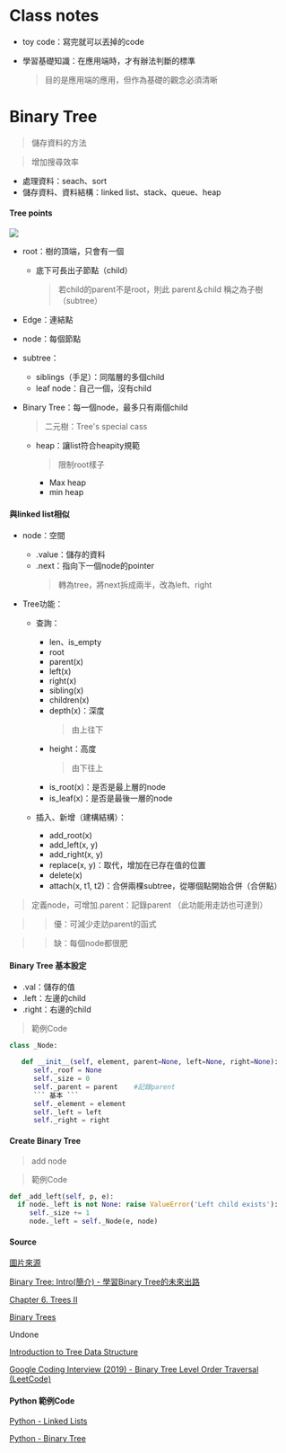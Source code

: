 # Class notes
- toy code：寫完就可以丟掉的code

- 學習基礎知識：在應用端時，才有辦法判斷的標準
   > 目的是應用端的應用，但作為基礎的觀念必須清晰

# Binary Tree
 > 儲存資料的方法
 
 > 增加搜尋效率
 
- 處理資料：seach、sort
- 儲存資料、資料結構：linked list、stack、queue、heap

#### Tree points

![](https://www.tutorialride.com/images/data-structures/structure-of-tree.jpeg)

- root：樹的頂端，只會有一個
   - 底下可長出子節點（child）
      > 若child的parent不是root，則此 parent＆child 稱之為子樹（subtree）
- Edge：連結點
- node：每個節點      
- subtree：
    - siblings（手足）：同階層的多個child
    - leaf node：自己一個，沒有child
    
- Binary Tree：每一個node，最多只有兩個child
  > 二元樹：Tree's special cass
  
     - heap：讓list符合heapity規範
         > 限制root樣子
          - Max heap
          - min heap
          
#### 與linked list相似
 - node：空間
      - .value：儲存的資料
      - .next：指向下一個node的pointer
        > 轉為tree，將next拆成兩半，改為left、right
       
 - Tree功能：
      - 查詢：
        - len、is_empty
        - root
        - parent(x)
        - left(x)
        - right(x)
        - sibling(x)
        - children(x)
        - depth(x)：深度
          > 由上往下
        - height：高度
          > 由下往上
        - is_root(x)：是否是最上層的node
        - is_leaf(x)：是否是最後一層的node
  
      - 插入、新增（建構結構）：
           - add_root(x)
           - add_left(x, y)
           - add_right(x, y)
           - replace(x, y)：取代，增加在已存在值的位置
           - delete(x)
           - attach(x, t1, t2)：合併兩棵subtree，從哪個點開始合併（合併點）
           
> 定義node，可增加.parent：記錄parent （此功能用走訪也可達到）

>> 優：可減少走訪parent的函式

>> 缺：每個node都很肥

#### Binary Tree 基本設定
- .val：儲存的值
- .left：左邊的child
- .right：右邊的child

> 範例Code
```python
class _Node:

   def __init__(self, element, parent=None, left=None, right=None):
      self._roof = None
      self._size = 0
      self._parent = parent    #記錄parent
      ``` 基本 ```
      self._element = element 
      self._left = left        
      self._right = right          
```

#### Create Binary Tree
 > add node
 
 > 範例Code
 ```python
 def _add_left(self, p, e):
   if node._left is not None: raise ValueError('Left child exists'):
      self._size += 1
      node._left = self._Node(e, node)
 ```

#### Source
[圖片來源](https://www.tutorialride.com/data-structures/trees-in-data-structure.htm)

[Binary Tree: Intro(簡介) - 學習Binary Tree的未來出路](http://alrightchiu.github.io/SecondRound/binary-tree-introjian-jie.html#application)

[Chapter 6. Trees II](http://www.math.bas.bg/~nkirov/2017/NETB201/slides/ch06/ch06-2.html)

[Binary Trees](http://cslibrary.stanford.edu/110/BinaryTrees.html#s1)


Undone

[Introduction to Tree Data Structure](https://www.youtube.com/watch?time_continue=1&v=ikPPdBDZnz4&feature=emb_logo)

[Google Coding Interview (2019) - Binary Tree Level Order Traversal (LeetCode)](https://www.youtube.com/watch?v=XZnWETlZZ14&feature=emb_logo)

#### Python 範例Code
[Python - Linked Lists](https://www.tutorialspoint.com/python_data_structure/python_linked_lists.htm)

[Python - Binary Tree](https://www.tutorialspoint.com/python_data_structure/python_binary_tree.htm)
